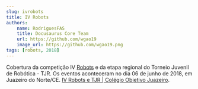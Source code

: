 ```yaml
---
slug: ivrobots
title: IV Robots
authors: 
    name: RodriguesFAS
    title: Docusaurus Core Team
    url: https://github.com/wgao19
    image_url: https://github.com/wgao19.png
tags: [robots, 2018]
---
```


Cobertura da competição IV [Robots](https://www.robots.objetivojuazeiro.com.br/) e da etapa regional do Torneio Juvenil de Robótica - TJR. Os eventos aconteceram no dia 06 de junho de 2018, em Juazeiro do Norte/CE. [IV Robots e TJR | Colégio Objetivo Juazeiro](https://www.youtube.com/watch?v=Qcs-3IouN-0).
